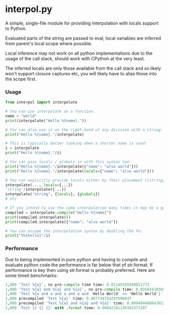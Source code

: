 # interpol.py
A simple, single-file module for providing interpolation with locals support to Python.

Evaluated parts of the string are passed to eval, local variables are inferred from parent's local scope where possible.

Local inference may not work on all python implementations due to the usage of the call stack, should work with CPython at the very least.

The inferred locals are only those available from the call stack and so likely won't support closure captures etc, you will likely have to alias those into the scope first.

### Usage
```python
from interpol import interpolate

# You can use interpolate as a function.
name = "world"
print(interpolate("Hello %{name}."))

# You can also use it on the right-hand of any division with a string.
print("Hello %{name}."/interpolate)

# This is typically better looking when a shorter name is used:
i = interpolate
print("Hello %{name}."/i)

# You can pass locals / globals in with this syntax too:
print("Hello %{name}."/interpolate({"name": "also world"}))
print("Hello %{name}."/interpolate(locals={"name": "also world"}))

# You can explicitly provide locals either by their placement ([string, ]locals, globals) or as keyword arguments:
interpolate(..., locals={...})
"string"/interpolate({...})
interpolate("string", {locals}, {globals})
# etc

# If you intend to use the same interpolation many times it may be a good idea to use the compile method:
compiled = interpolate.compile("Hello %{name}")
print(compiled.interpolate())
print(compiled.interpolate({"name": "also world"})

# You can escape the interpolation syntax by doubling the %%:
print("%%{hello}"/i)
```

### Performance
Due to being implemented in pure python and having to compile and evaluate python code the performance is far below that of str.format.
If performance is key then using str.format is probably preferred. Here are some timeit benchmarks:
```python
1,000 'Test %{a}', no pre-compile time time: 0.02149105508811772
1,000 'Test %{a} and %{a} and %{a}', no pre-compile time: 0.03565418565180153
1,000 'Test %{a and a and a and a and 'Hello World' == 'Hello World'}', no pre-compile time: 0.06147387819830328
1,000 precompiled 'Test %{a}' time: 0.007738754297606647
1,000 precompiled 'Test %{a} and %{a} and %{a}' time: 0.00940440864302218
1,000 'Test {} {} {}' with .format time: 0.00042281136382371187
```